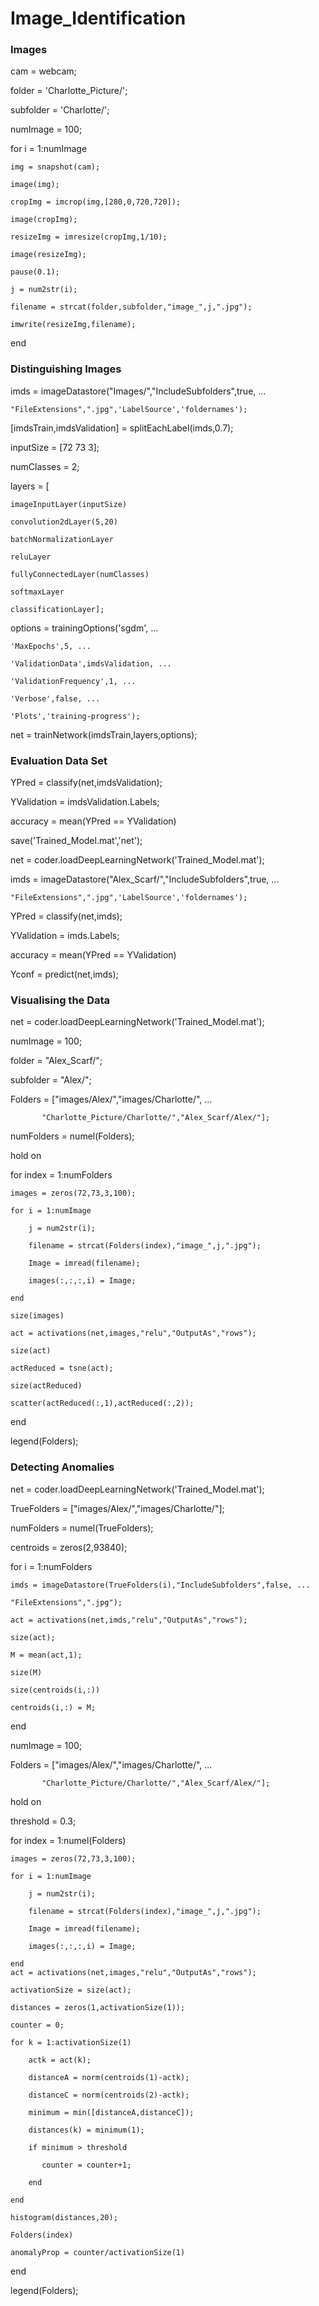 # Image_Identification

### Images

cam = webcam;

folder = 'Charlotte_Picture/';

subfolder = 'Charlotte/';

numImage = 100;

for i = 1:numImage

    img = snapshot(cam);
    
    image(img);
    
    cropImg = imcrop(img,[280,0,720,720]);
    
    image(cropImg);
    
    resizeImg = imresize(cropImg,1/10);
    
    image(resizeImg);
    
    pause(0.1);
    
    j = num2str(i);
    
    filename = strcat(folder,subfolder,"image_",j,".jpg");
    
    imwrite(resizeImg,filename);
    
end

### Distinguishing Images

imds = imageDatastore("Images/","IncludeSubfolders",true, ...

    "FileExtensions",".jpg",'LabelSource','foldernames');

[imdsTrain,imdsValidation] = splitEachLabel(imds,0.7);

inputSize = [72 73 3];

numClasses = 2;

layers = [

    imageInputLayer(inputSize)
    
    convolution2dLayer(5,20)
    
    batchNormalizationLayer
    
    reluLayer
    
    fullyConnectedLayer(numClasses)
    
    softmaxLayer
    
    classificationLayer];

options = trainingOptions('sgdm', ...

    'MaxEpochs',5, ...
    
    'ValidationData',imdsValidation, ...
    
    'ValidationFrequency',1, ...
    
    'Verbose',false, ...
    
    'Plots','training-progress');

net = trainNetwork(imdsTrain,layers,options);

### Evaluation Data Set

YPred = classify(net,imdsValidation);

YValidation = imdsValidation.Labels;

accuracy = mean(YPred == YValidation)


save('Trained_Model.mat','net');

net = coder.loadDeepLearningNetwork('Trained_Model.mat');

imds = imageDatastore("Alex_Scarf/","IncludeSubfolders",true, ...

    "FileExtensions",".jpg",'LabelSource','foldernames');

YPred = classify(net,imds);

YValidation = imds.Labels;

accuracy = mean(YPred == YValidation)

Yconf = predict(net,imds);

### Visualising the Data

net = coder.loadDeepLearningNetwork('Trained_Model.mat');

numImage = 100;

folder = "Alex_Scarf/";

subfolder = "Alex/";

Folders = ["images/Alex/","images/Charlotte/", ...

           "Charlotte_Picture/Charlotte/","Alex_Scarf/Alex/"];
           
numFolders = numel(Folders);


hold on

for index = 1:numFolders

    images = zeros(72,73,3,100);
    
    for i = 1:numImage
    
        j = num2str(i);
        
        filename = strcat(Folders(index),"image_",j,".jpg");
        
        Image = imread(filename);
        
        images(:,:,:,i) = Image;
        
    end
    
    size(images)
    
    act = activations(net,images,"relu","OutputAs","rows");
    
    size(act)
    
    actReduced = tsne(act);
    
    size(actReduced)
    
    scatter(actReduced(:,1),actReduced(:,2));
end

legend(Folders);

### Detecting Anomalies

net = coder.loadDeepLearningNetwork('Trained_Model.mat');

TrueFolders = ["images/Alex/","images/Charlotte/"];

numFolders = numel(TrueFolders);

centroids = zeros(2,93840);

for i = 1:numFolders

    imds = imageDatastore(TrueFolders(i),"IncludeSubfolders",false, ...
    
    "FileExtensions",".jpg");
    
    act = activations(net,imds,"relu","OutputAs","rows");
    
    size(act);
    
    M = mean(act,1);
    
    size(M)
    
    size(centroids(i,:))
    
    centroids(i,:) = M;
    
end

numImage = 100;

Folders = ["images/Alex/","images/Charlotte/", ...

           "Charlotte_Picture/Charlotte/","Alex_Scarf/Alex/"];
hold on

threshold = 0.3;

for index = 1:numel(Folders)

    images = zeros(72,73,3,100);
    
    for i = 1:numImage
    
        j = num2str(i);
        
        filename = strcat(Folders(index),"image_",j,".jpg");
        
        Image = imread(filename);
        
        images(:,:,:,i) = Image;
        
    end
    act = activations(net,images,"relu","OutputAs","rows");
    
    activationSize = size(act);
    
    distances = zeros(1,activationSize(1));
   
    counter = 0;
    
    for k = 1:activationSize(1)
    
        actk = act(k);
        
        distanceA = norm(centroids(1)-actk);
        
        distanceC = norm(centroids(2)-actk);
        
        minimum = min([distanceA,distanceC]);
        
        distances(k) = minimum(1);
        
        if minimum > threshold
        
           counter = counter+1;
           
        end
        
    end
    
    histogram(distances,20);
    
    Folders(index)
    
    anomalyProp = counter/activationSize(1)
    
end

legend(Folders);

